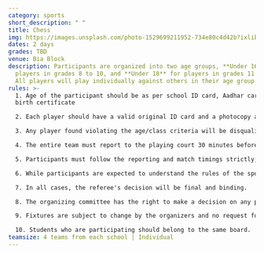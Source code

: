 ```yaml
---
category: sports
short_description: " "
title: Chess
img: https://images.unsplash.com/photo-1529699211952-734e80c4d42b?ixlib=rb-4.0.3&ixid=M3wxMjA3fDB8MHxzZWFyY2h8M3x8Y2hlc3N8ZW58MHx8MHx8fDA%3D&auto=format&fit=crop&w=900&q=60
dates: 2 days
grades: TBD
venue: Bia Block
description: Participants are organized into two age groups, **Under 16** for
  players in grades 8 to 10, and **Under 18** for players in grades 11 to 12.
  All players will play individually against others in their age group.
rules: >-
  1. Age of the participant should be as per school ID card, Aadhar card, and
  birth certificate

  2. Each player should have a valid original ID card and a photocopy attested by the principal.

  3. Any player found violating the age/class criteria will be disqualified with their team immediately.

  4. The entire team must report to the playing court 30 minutes before their scheduled match time.

  5. Participants must follow the reporting and match timings strictly; any failure will lead to a walkover.

  6. While participants are expected to understand the rules of the sport they're playing, doubts may be clarified.

  7. In all cases, the referee's decision will be final and binding.

  8. The organizing committee has the right to make a decision on any point which is not specifically clarified in the rules and regulations.

  9. Fixtures are subject to change by the organizers and no request for postponement will be entertained.

  10. Students who are participating should belong to the same board.
teamsize: 4 teams from each school | Individual
---
```

